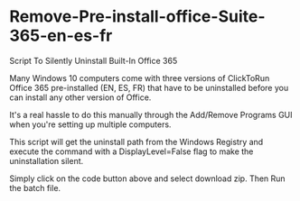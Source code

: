 # Remove-Pre-install-office-Suite-365-en-es-fr
Script To Silently Uninstall Built-In Office 365

Many Windows 10 computers come with three versions of ClickToRun Office 365 pre-installed (EN, ES, FR) that have to be uninstalled before you can install any other version of Office.

It's a real hassle to do this manually through the Add/Remove Programs GUI when you're setting up multiple computers.

This script will get the uninstall path from the Windows Registry and execute the command with a DisplayLevel=False flag to make the uninstallation silent. 

Simply click on the code button above and select download zip. Then Run the batch file.

